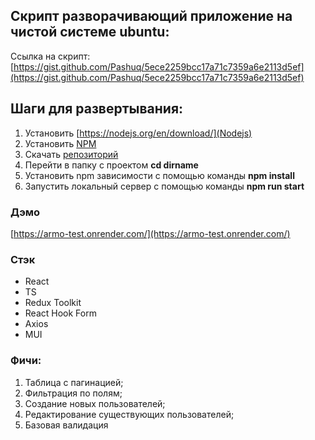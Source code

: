 ## Скрипт разворачивающий приложение на чистой системе ubuntu:
Ссылка на скрипт: [https://gist.github.com/Pashuq/5ece2259bcc17a71c7359a6e2113d5ef](https://gist.github.com/Pashuq/5ece2259bcc17a71c7359a6e2113d5ef)

## Шаги для развертывания:

1. Установить [https://nodejs.org/en/download/](Nodejs)
2. Установить [NPM](https://nodejs.org/en/download/package-manager/)
3. Скачать [репозиторий](https://github.com/Pashuq/armo-test)
4. Перейти в папку с проектом **cd dirname**
5. Установить npm зависимости c помощью команды **npm install**
6. Запустить локальный сервер с помощью команды **npm run start**

### Дэмо

[https://armo-test.onrender.com/](https://armo-test.onrender.com/)

### Стэк

- React
- TS
- Redux Toolkit
- React Hook Form
- Axios
- MUI

### Фичи:

1. Таблица с пагинацией;
2. Фильтрация по полям;
3. Создание новых пользователей;
4. Редактирование существующих пользователей;
5. Базовая валидация